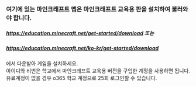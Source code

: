 ### 여기에 있는 마인크래프트 맵은 마인크래프트 교육용 판을 설치하여 불러와야 합니다.
##### https://education.minecraft.net/get-started/download 또는
##### https://education.minecraft.net/ko-kr/get-started/download
에서 다운받아 게임을 설치하세요. <br>
아이디와 비번은 학교에서 마인크래프트 교육용 버전을 구입한 계정을 사용하면 됩니다. <br>
유료계정이 없을 경우 o365 학교 계정으로 25회 로그인할 수 있습니다.
